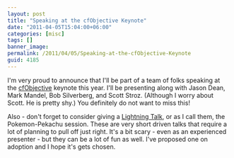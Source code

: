 ```yaml
---
layout: post
title: "Speaking at the cfObjective Keynote"
date: "2011-04-05T15:04:00+06:00"
categories: [misc]
tags: []
banner_image: 
permalink: /2011/04/05/Speaking-at-the-cfObjective-Keynote
guid: 4185
---
```


I'm very proud to announce that I'll be part of a team of folks speaking at the <a href="http://www.cfobjective.com/">cfObjective</a> keynote this year. I'll be presenting along with Jason Dean, Mark Mandel, Bob Silverberg, and Scott Stroz. (Although I worry about Scott. He is pretty shy.) You definitely do not want to miss this!

Also - don't forget to consider giving a <a href="http://engage.cfobjective.com/">Lightning Talk</a>, or as I call them, the Pokemon-Pekachu session. These are very short driven talks that require a lot of planning to pull off just right. It's a bit scary - even as an experienced presenter - but they can be a lot of fun as well. I've proposed one on adoption and I hope it's gets chosen.